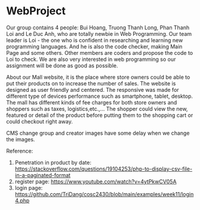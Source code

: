 # WebProject
Our group contains 4 people: Bui Hoang, Truong Thanh Long, Phan Thanh Loi and Le Duc Anh, who are totally newbie in Web Programming. Our team leader is Loi - the one who is confident in researching and learning new programming languages. And he is also the code checker, making Main Page and some others. Other members are coders and propose the code to Loi to check. We are also very interested in web programming so our assignment will be done as good as possible.

About our Mall website, it is the place where store owners could be able to put their products on to increase the number of sales. The website is designed as user friendly and centered. The responsive was made for different type of devices performance such as smartphone, tablet, desktop. The mall has different kinds of fee charges for both store owners and shoppers such as taxes, logistics,etc.,... The shopper could view the new, featured or detail of the product before putting them to the shopping cart or could checkout right away.

CMS change group and creator images have some delay when we change the images.

Reference:
1. Penetration in product by date: https://stackoverflow.com/questions/19104253/php-to-display-csv-file-in-a-paginated-format
2. register page: https://www.youtube.com/watch?v=4ytPkwCV05A
3. login page: https://github.com/TriDang/cosc2430/blob/main/examples/week11/login4.php